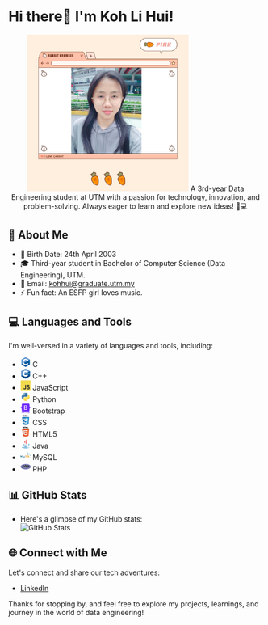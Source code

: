 # Hi there👋 I'm Koh Li Hui!

<div align="center">
  <img src="personal_img.jpg" alt="kohlihui" width="320px" >
  A 3rd-year Data Engineering student at UTM with a passion for technology, innovation, and problem-solving. Always eager to learn and explore new ideas! 🚀💻
</div>

## 🚀 About Me

- 🎂 Birth Date: 24th April 2003
- 🎓 Third-year student in Bachelor of Computer Science (Data Engineering), UTM.
- 📧 Email: [kohhui@graduate.utm.my](mailto:kohhui@graduate.utm.my)
- ⚡ Fun fact: An ESFP girl loves music.

  
## 💻 Languages and Tools

I'm well-versed in a variety of languages and tools, including:

- <img src="https://raw.githubusercontent.com/devicons/devicon/master/icons/c/c-original.svg" alt="C" width="20"/> C
- <img src="https://raw.githubusercontent.com/devicons/devicon/master/icons/cplusplus/cplusplus-original.svg" alt="C++" width="20"/> C++
- <img src="https://raw.githubusercontent.com/devicons/devicon/master/icons/javascript/javascript-original.svg" alt="JavaScript" width="20"/> JavaScript
- <img src="https://raw.githubusercontent.com/devicons/devicon/master/icons/python/python-original.svg" alt="Python" width="20"/> Python
- <img src="https://raw.githubusercontent.com/devicons/devicon/master/icons/bootstrap/bootstrap-plain-wordmark.svg" alt="Bootstrap" width="20"/> Bootstrap
- <img src="https://raw.githubusercontent.com/devicons/devicon/master/icons/css3/css3-original-wordmark.svg" alt="CSS3" width="20" /> CSS
- <img src="https://raw.githubusercontent.com/devicons/devicon/master/icons/html5/html5-original-wordmark.svg" alt="HTML5" width="20"/> HTML5
- <img src="https://raw.githubusercontent.com/devicons/devicon/master/icons/java/java-original.svg" alt="Java" width="20" /> Java
- <img src="https://raw.githubusercontent.com/devicons/devicon/master/icons/mysql/mysql-original-wordmark.svg" alt="MySQL" width="20"/> MySQL
- <img src="https://raw.githubusercontent.com/devicons/devicon/master/icons/php/php-original.svg" alt="PHP" width="20"/> PHP


## 📊 GitHub Stats

- Here's a glimpse of my GitHub stats: <br>
![GitHub Stats](https://github-readme-stats.vercel.app/api?username=kohlihui&show_icons=true&locale=en)


## 🌐 Connect with Me

Let's connect and share our tech adventures:
- [LinkedIn](https://www.linkedin.com/in/koh-li-hui-4600a6257/)

Thanks for stopping by, and feel free to explore my projects, learnings, and journey in the world of data engineering!


